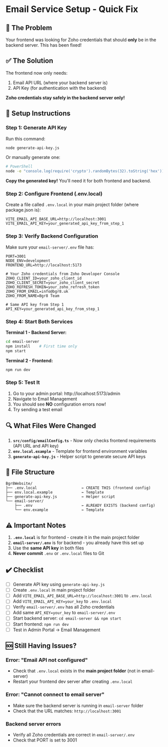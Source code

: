 # Email Service Setup - Quick Fix

## 🚨 The Problem
Your frontend was looking for Zoho credentials that should **only** be in the backend server. This has been fixed!

## ✅ The Solution
The frontend now only needs:
1. Email API URL (where your backend server is)
2. API Key (for authentication with the backend)

**Zoho credentials stay safely in the backend server only!**

## 📝 Setup Instructions

### Step 1: Generate API Key
Run this command:
```bash
node generate-api-key.js
```

Or manually generate one:
```bash
# PowerShell
node -e "console.log(require('crypto').randomBytes(32).toString('hex'))"
```

**Copy the generated key!** You'll need it for both frontend and backend.

### Step 2: Configure Frontend (.env.local)

Create a file called `.env.local` in your main project folder (where package.json is):

```env
VITE_EMAIL_API_BASE_URL=http://localhost:3001
VITE_EMAIL_API_KEY=your_generated_api_key_from_step_1
```

### Step 3: Verify Backend Configuration

Make sure your `email-server/.env` file has:

```env
PORT=3001
NODE_ENV=development
FRONTEND_URL=http://localhost:5173

# Your Zoho credentials from Zoho Developer Console
ZOHO_CLIENT_ID=your_zoho_client_id
ZOHO_CLIENT_SECRET=your_zoho_client_secret
ZOHO_REFRESH_TOKEN=your_zoho_refresh_token
ZOHO_FROM_EMAIL=info@bgr8.uk
ZOHO_FROM_NAME=Bgr8 Team

# Same API key from Step 1
API_KEY=your_generated_api_key_from_step_1
```

### Step 4: Start Both Services

**Terminal 1 - Backend Server:**
```bash
cd email-server
npm install    # First time only
npm start
```

**Terminal 2 - Frontend:**
```bash
npm run dev
```

### Step 5: Test It

1. Go to your admin portal: http://localhost:5173/admin
2. Navigate to Email Management
3. You should see **NO** configuration errors now!
4. Try sending a test email

## 🔍 What Files Were Changed

1. **`src/config/emailConfig.ts`** - Now only checks frontend requirements (API URL and API key)
2. **`env.local.example`** - Template for frontend environment variables
3. **`generate-api-key.js`** - Helper script to generate secure API keys

## 📁 File Structure

```
Bgr8Website/
├── .env.local                    ← CREATE THIS (frontend config)
├── env.local.example             ← Template
├── generate-api-key.js           ← Helper script
└── email-server/
    ├── .env                      ← ALREADY EXISTS (backend config)
    └── env.example               ← Template
```

## ⚠️ Important Notes

1. **`.env.local`** is for frontend - create it in the main project folder
2. **`email-server/.env`** is for backend - you already have this set up
3. Use the **same API key** in both files
4. **Never commit** `.env` or `.env.local` files to Git

## ✔️ Checklist

- [ ] Generate API key using `generate-api-key.js`
- [ ] Create `.env.local` in main project folder
- [ ] Add `VITE_EMAIL_API_BASE_URL=http://localhost:3001` to `.env.local`
- [ ] Add `VITE_EMAIL_API_KEY=your_key` to `.env.local`
- [ ] Verify `email-server/.env` has all Zoho credentials
- [ ] Add same `API_KEY=your_key` to `email-server/.env`
- [ ] Start backend server: `cd email-server && npm start`
- [ ] Start frontend: `npm run dev`
- [ ] Test in Admin Portal → Email Management

## 🆘 Still Having Issues?

### Error: "Email API not configured"
- Check that `.env.local` exists in the **main project folder** (not in email-server)
- Restart your frontend dev server after creating `.env.local`

### Error: "Cannot connect to email server"
- Make sure the backend server is running in `email-server` folder
- Check that the URL matches: `http://localhost:3001`

### Backend server errors
- Verify all Zoho credentials are correct in `email-server/.env`
- Check that PORT is set to 3001
